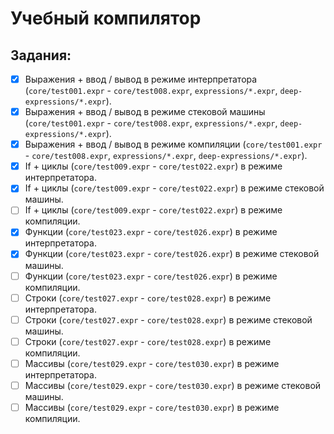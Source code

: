 # Учебный компилятор

## Задания:
- [x] Выражения + ввод / вывод в режиме интерпретатора (`core/test001.expr` - `core/test008.expr`, `expressions/*.expr`, `deep-expressions/*.expr`).
- [x] Выражения + ввод / вывод в режиме стековой машины (`core/test001.expr` - `core/test008.expr`, `expressions/*.expr`, `deep-expressions/*.expr`).
- [x] Выражения + ввод / вывод в режиме компиляции (`core/test001.expr` - `core/test008.expr`, `expressions/*.expr`, `deep-expressions/*.expr`).
- [x] If + циклы (`core/test009.expr` - `core/test022.expr`) в режиме интерпретатора.
- [x] If + циклы (`core/test009.expr` - `core/test022.expr`) в режиме стековой машины.
- [ ] If + циклы (`core/test009.expr` - `core/test022.expr`) в режиме компиляции.
- [x] Функции (`core/test023.expr` - `core/test026.expr`) в режиме интерпретатора.
- [x] Функции (`core/test023.expr` - `core/test026.expr`) в режиме стековой машины.
- [ ] Функции (`core/test023.expr` - `core/test026.expr`) в режиме компиляции.
- [ ] Строки (`core/test027.expr` - `core/test028.expr`) в режиме интерпретатора.
- [ ] Строки (`core/test027.expr` - `core/test028.expr`) в режиме стековой машины.
- [ ] Строки (`core/test027.expr` - `core/test028.expr`) в режиме компиляции.
- [ ] Массивы (`core/test029.expr` - `core/test030.expr`) в режиме интерпретатора.
- [ ] Массивы (`core/test029.expr` - `core/test030.expr`) в режиме стековой машины.
- [ ] Массивы (`core/test029.expr` - `core/test030.expr`) в режиме компиляции.

